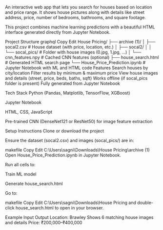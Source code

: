 An interactive web app that lets you search for houses based on location and price range. It shows house pictures along with details like street address, price, number of bedrooms, bathrooms, and square footage.

This project combines machine learning predictions with a beautiful HTML interface generated directly from Jupyter Notebook.

 Project Structure
graphql
Copy
Edit
House Pricing/
├── archive (1)/
│   ├── socal2.csv                # House dataset (with price, location, etc.)
│   ├── socal2/
│   │   └── socal_pics/           # Folder with house images (0.jpg, 1.jpg, ...)
│   └── cnn_features.npy          # Cached CNN features (optional)
├── house_search.html             # Generated HTML search page
└── House_Price_Prediction.ipynb  # Jupyter Notebook with ML and HTML code
 Features
 Search houses by city/location
 Filter results by minimum & maximum price
 View house images and details (street, price, beds, baths, sqft)
 Works offline (if socal_pics folder is present)
 Fully generated from Jupyter Notebook

 Tech Stack
Python (Pandas, Matplotlib, TensorFlow, XGBoost)

Jupyter Notebook

HTML, CSS, JavaScript

Pre-trained CNN (DenseNet121 or ResNet50) for image feature extraction

 Setup Instructions
Clone or download the project

Ensure the dataset (socal2.csv) and images (socal_pics/) are in:

makefile
Copy
Edit
C:\Users\sagni\Downloads\House Pricing\archive (1)\
Open House_Price_Prediction.ipynb in Jupyter Notebook.

Run all cells to:

Train ML model

Generate house_search.html

Go to:

makefile
Copy
Edit
C:\Users\sagni\Downloads\House Pricing
and double-click house_search.html to open in your browser.

 Example
Input	Output
Location: Brawley	Shows 6 matching house images and details
Price: ₹200,000–₹400,000	
